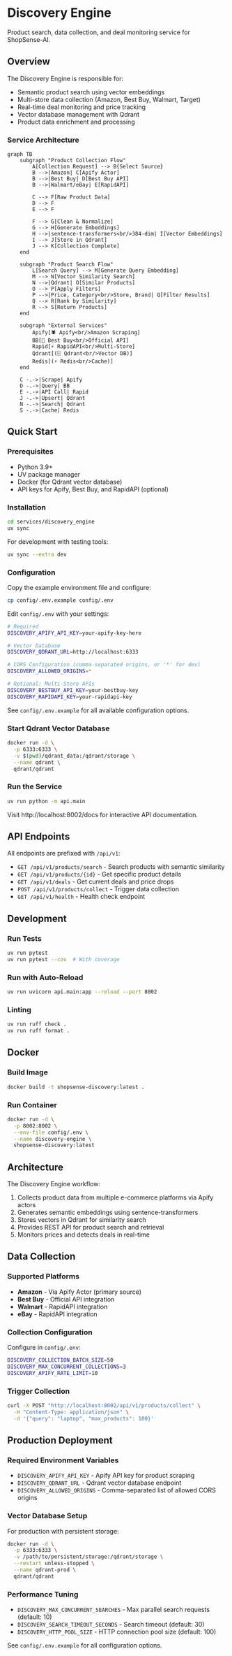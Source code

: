# Discovery Engine

Product search, data collection, and deal monitoring service for ShopSense-AI.

## Overview

The Discovery Engine is responsible for:
- Semantic product search using vector embeddings
- Multi-store data collection (Amazon, Best Buy, Walmart, Target)
- Real-time deal monitoring and price tracking
- Vector database management with Qdrant
- Product data enrichment and processing

### Service Architecture

```mermaid
graph TB
    subgraph "Product Collection Flow"
        A[Collection Request] --> B{Select Source}
        B -->|Amazon| C[Apify Actor]
        B -->|Best Buy| D[Best Buy API]
        B -->|Walmart/eBay| E[RapidAPI]

        C --> F[Raw Product Data]
        D --> F
        E --> F

        F --> G[Clean & Normalize]
        G --> H[Generate Embeddings]
        H -->|sentence-transformers<br/>384-dim| I[Vector Embeddings]
        I --> J[Store in Qdrant]
        J --> K[Collection Complete]
    end

    subgraph "Product Search Flow"
        L[Search Query] --> M[Generate Query Embedding]
        M --> N[Vector Similarity Search]
        N -->|Qdrant| O[Similar Products]
        O --> P[Apply Filters]
        P -->|Price, Category<br/>Store, Brand| Q[Filter Results]
        Q --> R[Rank by Similarity]
        R --> S[Return Products]
    end

    subgraph "External Services"
        Apify[🕷️ Apify<br/>Amazon Scraping]
        BB[🏪 Best Buy<br/>Official API]
        Rapid[⚡ RapidAPI<br/>Multi-Store]
        Qdrant[(🗄️ Qdrant<br/>Vector DB)]
        Redis[(⚡ Redis<br/>Cache)]
    end

    C -.->|Scrape| Apify
    D -.->|Query| BB
    E -.->|API Call| Rapid
    J -.->|Upsert| Qdrant
    N -.->|Search| Qdrant
    S -.->|Cache| Redis
```

## Quick Start

### Prerequisites
- Python 3.9+
- UV package manager
- Docker (for Qdrant vector database)
- API keys for Apify, Best Buy, and RapidAPI (optional)

### Installation

```bash
cd services/discovery_engine
uv sync
```

For development with testing tools:
```bash
uv sync --extra dev
```

### Configuration

Copy the example environment file and configure:

```bash
cp config/.env.example config/.env
```

Edit `config/.env` with your settings:

```bash
# Required
DISCOVERY_APIFY_API_KEY=your-apify-key-here

# Vector Database
DISCOVERY_QDRANT_URL=http://localhost:6333

# CORS Configuration (comma-separated origins, or '*' for dev)
DISCOVERY_ALLOWED_ORIGINS=*

# Optional: Multi-Store APIs
DISCOVERY_BESTBUY_API_KEY=your-bestbuy-key
DISCOVERY_RAPIDAPI_KEY=your-rapidapi-key
```

See `config/.env.example` for all available configuration options.

### Start Qdrant Vector Database

```bash
docker run -d \
  -p 6333:6333 \
  -v $(pwd)/qdrant_data:/qdrant/storage \
  --name qdrant \
  qdrant/qdrant
```

### Run the Service

```bash
uv run python -m api.main
```

Visit http://localhost:8002/docs for interactive API documentation.

## API Endpoints

All endpoints are prefixed with `/api/v1`:

- `GET /api/v1/products/search` - Search products with semantic similarity
- `GET /api/v1/products/{id}` - Get specific product details
- `GET /api/v1/deals` - Get current deals and price drops
- `POST /api/v1/products/collect` - Trigger data collection
- `GET /api/v1/health` - Health check endpoint

## Development

### Run Tests
```bash
uv run pytest
uv run pytest --cov  # With coverage
```

### Run with Auto-Reload
```bash
uv run uvicorn api.main:app --reload --port 8002
```

### Linting
```bash
uv run ruff check .
uv run ruff format .
```

## Docker

### Build Image
```bash
docker build -t shopsense-discovery:latest .
```

### Run Container
```bash
docker run -d \
  -p 8002:8002 \
  --env-file config/.env \
  --name discovery-engine \
  shopsense-discovery:latest
```

## Architecture

The Discovery Engine workflow:
1. Collects product data from multiple e-commerce platforms via Apify actors
2. Generates semantic embeddings using sentence-transformers
3. Stores vectors in Qdrant for similarity search
4. Provides REST API for product search and retrieval
5. Monitors prices and detects deals in real-time

## Data Collection

### Supported Platforms
- **Amazon** - Via Apify Actor (primary source)
- **Best Buy** - Official API integration
- **Walmart** - RapidAPI integration
- **eBay** - RapidAPI integration

### Collection Configuration

Configure in `config/.env`:
```bash
DISCOVERY_COLLECTION_BATCH_SIZE=50
DISCOVERY_MAX_CONCURRENT_COLLECTIONS=3
DISCOVERY_APIFY_RATE_LIMIT=10
```

### Trigger Collection

```bash
curl -X POST "http://localhost:8002/api/v1/products/collect" \
  -H "Content-Type: application/json" \
  -d '{"query": "laptop", "max_products": 100}'
```


## Production Deployment

### Required Environment Variables
- `DISCOVERY_APIFY_API_KEY` - Apify API key for product scraping
- `DISCOVERY_QDRANT_URL` - Qdrant vector database endpoint
- `DISCOVERY_ALLOWED_ORIGINS` - Comma-separated list of allowed CORS origins

### Vector Database Setup

For production with persistent storage:
```bash
docker run -d \
  -p 6333:6333 \
  -v /path/to/persistent/storage:/qdrant/storage \
  --restart unless-stopped \
  --name qdrant-prod \
  qdrant/qdrant
```

### Performance Tuning
- `DISCOVERY_MAX_CONCURRENT_SEARCHES` - Max parallel search requests (default: 10)
- `DISCOVERY_SEARCH_TIMEOUT_SECONDS` - Search timeout (default: 30)
- `DISCOVERY_HTTP_POOL_SIZE` - HTTP connection pool size (default: 100)

See `config/.env.example` for all configuration options.